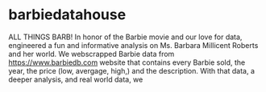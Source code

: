 # barbiedatahouse
ALL THINGS BARB! 
In honor of the Barbie movie and our love for data, engineered a fun and informative analysis on Ms. Barbara Millicent Roberts and her world. We webscrapped Barbie data from https://www.barbiedb.com website that contains every Barbie sold, the year, the price (low, avergage, high,) and the description. 
With that data, a deeper analysis, and real world data, we 